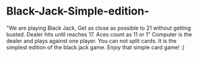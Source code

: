 # Black-Jack-Simple-edition-
"We are playing Black Jack, Get as close as possible to 21 without getting busted. Dealer hits until reaches 17.
Aces count as 11 or 1" Computer is the dealer and plays against one player. 
You can not split cards. 
It is the simplest edition of the black jack game.
Enjoy that simple card game! :)

